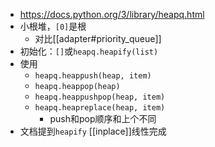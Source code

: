 - https://docs.python.org/3/library/heapq.html
- 小根堆，`[0]`是根
  - 对比[[adapter#priority_queue]]
- 初始化：`[]`或`heapq.heapify(list)`
- 使用
  - `heapq.heappush(heap, item)`
  - `heapq.heappop(heap)`
  - `heapq.heappushpop(heap, item)`
  - `heapq.heapreplace(heap, item)`
    - push和pop顺序和上个不同
- 文档提到`heapify` [[inplace]]线性完成